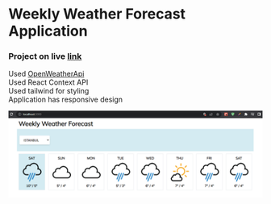 # Weekly Weather Forecast Application

### Project on live [link](https://kerim-ozturk-weather-forecast.netlify.app/)

Used [OpenWeatherApi](https://openweathermap.org/api) <br>
Used React Context API<br>
Used tailwind for styling<br>
Application has responsive design<br> 

![image](./weatherProject.PNG)